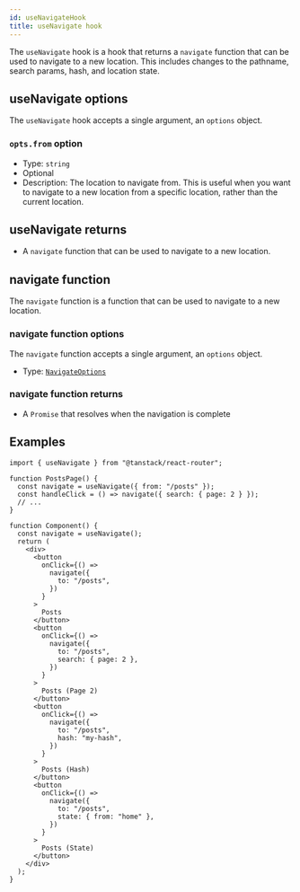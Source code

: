 ```yaml
---
id: useNavigateHook
title: useNavigate hook
---
```


The `useNavigate` hook is a hook that returns a `navigate` function that can be used to navigate to a new location. This includes changes to the pathname, search params, hash, and location state.

## useNavigate options

The `useNavigate` hook accepts a single argument, an `options` object.

### `opts.from` option

- Type: `string`
- Optional
- Description: The location to navigate from. This is useful when you want to navigate to a new location from a specific location, rather than the current location.

## useNavigate returns

- A `navigate` function that can be used to navigate to a new location.

## navigate function

The `navigate` function is a function that can be used to navigate to a new location.

### navigate function options

The `navigate` function accepts a single argument, an `options` object.

- Type: [`NavigateOptions`](../NavigateOptionsType.md)

### navigate function returns

- A `Promise` that resolves when the navigation is complete

## Examples

```tsx
import { useNavigate } from "@tanstack/react-router";

function PostsPage() {
  const navigate = useNavigate({ from: "/posts" });
  const handleClick = () => navigate({ search: { page: 2 } });
  // ...
}

function Component() {
  const navigate = useNavigate();
  return (
    <div>
      <button
        onClick={() =>
          navigate({
            to: "/posts",
          })
        }
      >
        Posts
      </button>
      <button
        onClick={() =>
          navigate({
            to: "/posts",
            search: { page: 2 },
          })
        }
      >
        Posts (Page 2)
      </button>
      <button
        onClick={() =>
          navigate({
            to: "/posts",
            hash: "my-hash",
          })
        }
      >
        Posts (Hash)
      </button>
      <button
        onClick={() =>
          navigate({
            to: "/posts",
            state: { from: "home" },
          })
        }
      >
        Posts (State)
      </button>
    </div>
  );
}
```
